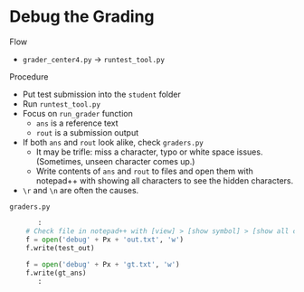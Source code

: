 # Debug the Grading

Flow
  * ```grader_center4.py``` -> ```runtest_tool.py```
  
Procedure
  * Put test submission into the ```student``` folder
  * Run ```runtest_tool.py```
  * Focus on ```run_grader``` function
    * ```ans``` is a reference text
    * ```rout``` is a submission output
  * If both ```ans``` and ```rout``` look alike, check ```graders.py```
    * It may be trifle: miss a character, typo or white space issues. (Sometimes, unseen character comes up.)
    * Write contents of ```ans``` and ```rout``` to files and open them with notepad++ with showing all characters to see the hidden characters.
  * ```\r``` and ```\n``` are often the causes. 

```graders.py```
```Python
       :
    # Check file in notepad++ with [view] > [show symbol] > [show all characcters]
    f = open('debug' + Px + 'out.txt', 'w')
    f.write(test_out)
    
    f = open('debug' + Px + 'gt.txt', 'w')
    f.write(gt_ans)
       :
```
